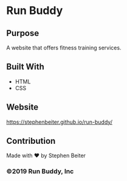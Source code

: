# Run Buddy

## Purpose
A website that offers fitness training services.

## Built With
* HTML
* CSS

## Website
https://stephenbeiter.github.io/run-buddy/

## Contribution
Made with ❤️ by Stephen Beiter

### ©️2019 Run Buddy, Inc
